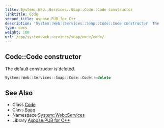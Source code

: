 ```yaml
---
title: System::Web::Services::Soap::Code::Code constructor
linktitle: Code
second_title: Aspose.PUB for C++
description: 'System::Web::Services::Soap::Code::Code constructor. The default constructor is deleted in C++.'
type: docs
weight: 100
url: /cpp/system.web.services/soap/code/code/
---
```

## Code::Code constructor


The default constructor is deleted.

```cpp
System::Web::Services::Soap::Code::Code()=delete
```

## See Also

* Class [Code](../)
* Class [Soap](../../)
* Namespace [System::Web::Services](../../../)
* Library [Aspose.PUB for C++](../../../../)
